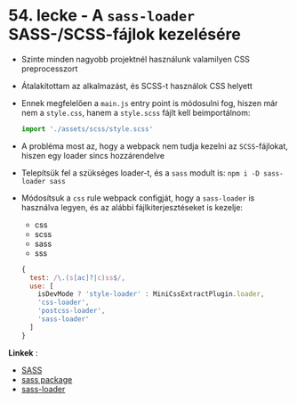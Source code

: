 # 54. lecke - A `sass-loader` SASS-/SCSS-fájlok kezelésére
- Szinte minden nagyobb projektnél használunk valamilyen CSS preprocesszort
- Átalakítottam az alkalmazást, és SCSS-t használok CSS helyett
- Ennek megfelelően a `main.js` entry point is módosulni fog, hiszen már nem a `style.css`, hanem a `style.scss` fájlt kell beimportálnom: 

  ```javascript
  import './assets/scss/style.scss'
  ```

- A probléma most az, hogy a webpack nem tudja kezelni az `SCSS`-fájlokat, hiszen egy loader sincs hozzárendelve
- Telepítsük fel a szükséges loader-t, és a `sass` modult is: `npm i -D sass-loader sass`
- Módosítsuk a `css` rule webpack configját, hogy a `sass-loader` is használva legyen, és az alábbi fájlkiterjesztéseket is kezelje:
  - css
  - scss
  - sass
  - sss

  ``` javascript
  {
    test: /\.(s[ac]?|c)ss$/,
    use: [
      isDevMode ? 'style-loader' : MiniCssExtractPlugin.loader,
      'css-loader',
      'postcss-loader',
      'sass-loader'
    ]
  }
  ```
**Linkek** :
- [SASS](https://sass-lang.com/)
- [sass package](https://www.npmjs.com/package/sass)
- [sass-loader](https://webpack.js.org/loaders/sass-loader/)

